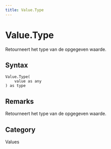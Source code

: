 ```yaml
---
title: Value.Type
---
```


# Value.Type


Retourneert het type van de opgegeven waarde.


## Syntax

```powerquery
Value.Type(
    value as any
) as type
```


## Remarks

Retourneert het type van de opgegeven waarde.



## Category
Values
